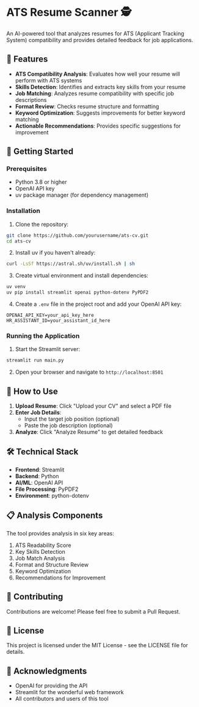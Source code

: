 # ATS Resume Scanner 🕵️

An AI-powered tool that analyzes resumes for ATS (Applicant Tracking System) compatibility and provides detailed feedback for job applications.

## 🎯 Features

- **ATS Compatibility Analysis**: Evaluates how well your resume will perform with ATS systems
- **Skills Detection**: Identifies and extracts key skills from your resume
- **Job Matching**: Analyzes resume compatibility with specific job descriptions
- **Format Review**: Checks resume structure and formatting
- **Keyword Optimization**: Suggests improvements for better keyword matching
- **Actionable Recommendations**: Provides specific suggestions for improvement

## 🚀 Getting Started

### Prerequisites

- Python 3.8 or higher
- OpenAI API key
- uv package manager (for dependency management)

### Installation

1. Clone the repository:
```bash
git clone https://github.com/yourusername/ats-cv.git
cd ats-cv
```

2. Install uv if you haven't already:
```bash
curl -LsSf https://astral.sh/uv/install.sh | sh
```

3. Create virtual environment and install dependencies:
```bash
uv venv
uv pip install streamlit openai python-dotenv PyPDF2
```

4. Create a `.env` file in the project root and add your OpenAI API key:
```env
OPENAI_API_KEY=your_api_key_here
HR_ASSISTANT_ID=your_assistant_id_here
```

### Running the Application

1. Start the Streamlit server:
```bash
streamlit run main.py
```

2. Open your browser and navigate to `http://localhost:8501`

## 📝 How to Use

1. **Upload Resume**: Click "Upload your CV" and select a PDF file
2. **Enter Job Details**: 
   - Input the target job position (optional)
   - Paste the job description (optional)
3. **Analyze**: Click "Analyze Resume" to get detailed feedback

## 🛠️ Technical Stack

- **Frontend**: Streamlit
- **Backend**: Python
- **AI/ML**: OpenAI API
- **File Processing**: PyPDF2
- **Environment**: python-dotenv

## 📋 Analysis Components

The tool provides analysis in six key areas:
1. ATS Readability Score
2. Key Skills Detection
3. Job Match Analysis
4. Format and Structure Review
5. Keyword Optimization
6. Recommendations for Improvement

## 🤝 Contributing

Contributions are welcome! Please feel free to submit a Pull Request.

## 📄 License

This project is licensed under the MIT License - see the LICENSE file for details.

## 🙏 Acknowledgments

- OpenAI for providing the API
- Streamlit for the wonderful web framework
- All contributors and users of this tool

